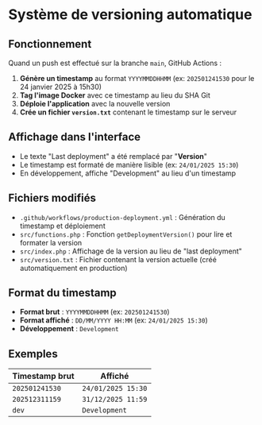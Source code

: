 # Système de versioning automatique

## Fonctionnement

Quand un push est effectué sur la branche `main`, GitHub Actions :

1. **Génère un timestamp** au format `YYYYMMDDHHMM` (ex: `202501241530` pour le 24 janvier 2025 à 15h30)
2. **Tag l'image Docker** avec ce timestamp au lieu du SHA Git
3. **Déploie l'application** avec la nouvelle version
4. **Crée un fichier `version.txt`** contenant le timestamp sur le serveur

## Affichage dans l'interface

- Le texte "Last deployment" a été remplacé par "**Version**"
- Le timestamp est formaté de manière lisible (ex: `24/01/2025 15:30`)
- En développement, affiche "Development" au lieu d'un timestamp

## Fichiers modifiés

- `.github/workflows/production-deployment.yml` : Génération du timestamp et déploiement
- `src/functions.php` : Fonction `getDeploymentVersion()` pour lire et formater la version
- `src/index.php` : Affichage de la version au lieu de "last deployment"
- `src/version.txt` : Fichier contenant la version actuelle (créé automatiquement en production)

## Format du timestamp

- **Format brut** : `YYYYMMDDHHMM` (ex: `202501241530`)
- **Format affiché** : `DD/MM/YYYY HH:MM` (ex: `24/01/2025 15:30`)
- **Développement** : `Development`

## Exemples

| Timestamp brut | Affiché |
|---|---|
| `202501241530` | `24/01/2025 15:30` |
| `202512311159` | `31/12/2025 11:59` |
| `dev` | `Development` |
